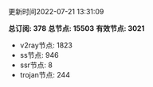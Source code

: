 更新时间2022-07-21 13:31:09

**总订阅: 378**
**总节点: 15503**
**有效节点: 3021**
- v2ray节点: 1823
- ss节点: 946
- ssr节点: 8
- trojan节点: 244
